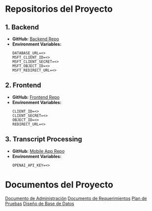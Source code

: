 # Repositorios del Proyecto
## 1. Backend
- **GitHub:** [Backend Repo](https://github.com/david1opez/relations-data-api)
- **Environment Variables:**
  ```env
  DATABASE_URL=<>
  MSFT_CLIENT_ID=<>
  MSFT_CLIENT_SECRET=<>
  MSFT_OBJECT_ID=<>
  MSFT_REDIRECT_URL=<>
  ```

## 2. Frontend
- **GitHub:** [Frontend Repo](https://github.com/david1opez/relations-web)
- **Environment Variables:**
  ```env
  CLIENT_ID=<>
  CLIENT_SECRET=<>
  OBJECT_ID=<>
  REDIRECT_URL=<>
  ```

## 3. Transcript Processing
- **GitHub:** [Mobile App Repo]()
- **Environment Variables:**
  ```env
  OPENAI_API_KEY=<>
  ```

# Documentos del Proyecto
[Documento de Administración](https://docs.google.com/document/d/1Mt2hVl8rl9eyKwvlIKdzg395mr22FmumqK771OFRR98/edit?usp=sharing)
[Documento de Requerimientos](https://docs.google.com/document/d/1VvnElA86C8V0zffRtWMUu-XfASNJlj1p02yVMhgm848/edit?usp=sharing)
[Plan de Pruebas](https://docs.google.com/document/d/1ThDxtxMxBvTfLrFXn8ys9q5hfuH_CpDj/edit?usp=sharing&ouid=106957139398998597716&rtpof=true&sd=true)
[Diseño de Base de Datos](https://docs.google.com/document/d/15wS1hpwWHCxenRg_TAvQ2Hzp-QmaNt6GYrreOrXwRJs/edit?usp=sharing)
